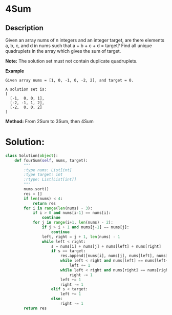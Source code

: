# 4Sum

## Description
Given an array nums of n integers and an integer target, are there elements a, b, c, and d in nums such that a + b + c + d = target? 
Find all unique quadruplets in the array which gives the sum of target.

**Note:** The solution set must not contain duplicate quadruplets.

**Example**

```
Given array nums = [1, 0, -1, 0, -2, 2], and target = 0.

A solution set is:
[
  [-1,  0, 0, 1],
  [-2, -1, 1, 2],
  [-2,  0, 0, 2]
]
```

**Method:** From 2Sum to 3Sum, then 4Sum

# Solution:

```python
class Solution(object):
    def fourSum(self, nums, target):
        """
        :type nums: List[int]
        :type target: int
        :rtype: List[List[int]]
        """
        nums.sort()
        res = []
        if len(nums) < 4:
            return res
        for i in range(len(nums) - 3):
            if i > 0 and nums[i-1] == nums[i]:
                continue
            for j in range(i+1, len(nums) - 2):
                if j > i + 1 and nums[j-1] == nums[j]:
                    continue
                left, right = j + 1, len(nums) - 1
                while left < right:
                    s = nums[i] + nums[j] + nums[left] + nums[right]
                    if s == target:
                        res.append([nums[i], nums[j], nums[left], nums[right]])
                        while left < right and nums[left] == nums[left+1]:
                            left += 1
                        while left < right and nums[right] == nums[right-1]:
                            right -= 1
                        left += 1
                        right -= 1
                    elif s < target:
                        left += 1
                    else:
                        right -= 1
        return res
```
